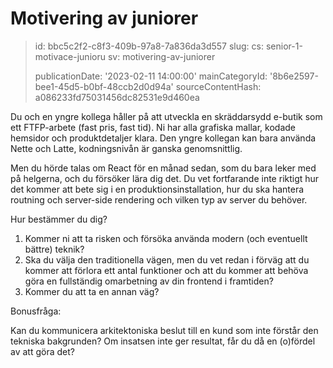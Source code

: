 Motivering av juniorer
======================

> id: bbc5c2f2-c8f3-409b-97a8-7a836da3d557
> slug:
> 	cs: senior-1-motivace-junioru
> 	sv: motivering-av-juniorer
> 
> publicationDate: '2023-02-11 14:00:00'
> mainCategoryId: '8b6e2597-bee1-45d5-b0bf-48ccb2d0d94a'
> sourceContentHash: a086233fd75031456dc82531e9d460ea

Du och en yngre kollega håller på att utveckla en skräddarsydd e-butik som ett FTFP-arbete (fast pris, fast tid). Ni har alla grafiska mallar, kodade hemsidor och produktdetaljer klara. Den yngre kollegan kan bara använda Nette och Latte, kodningsnivån är ganska genomsnittlig.

Men du hörde talas om React för en månad sedan, som du bara leker med på helgerna, och du försöker lära dig det. Du vet fortfarande inte riktigt hur det kommer att bete sig i en produktionsinstallation, hur du ska hantera routning och server-side rendering och vilken typ av server du behöver.

Hur bestämmer du dig?

1. Kommer ni att ta risken och försöka använda modern (och eventuellt bättre) teknik?
2. Ska du välja den traditionella vägen, men du vet redan i förväg att du kommer att förlora ett antal funktioner och att du kommer att behöva göra en fullständig omarbetning av din frontend i framtiden?
3. Kommer du att ta en annan väg?

Bonusfråga:

Kan du kommunicera arkitektoniska beslut till en kund som inte förstår den tekniska bakgrunden? Om insatsen inte ger resultat, får du då en (o)fördel av att göra det?
